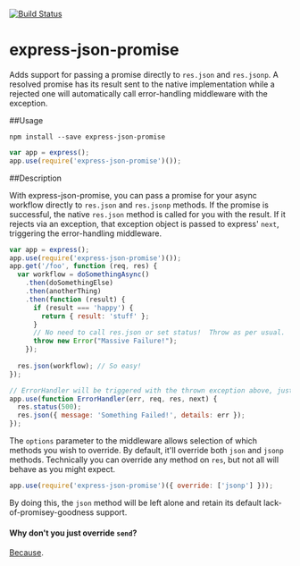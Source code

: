 [![Build Status](https://travis-ci.org/adamterlson/express-json-promise.svg?branch=master)](https://travis-ci.org/adamterlson/express-json-promise)

express-json-promise
====================

Adds support for passing a promise directly to `res.json` and `res.jsonp`.  A resolved promise has its result sent to the native implementation while a rejected one will automatically call error-handling middleware with the exception.

##Usage

`npm install --save express-json-promise`

```javascript
var app = express();
app.use(require('express-json-promise')());
````

##Description

With express-json-promise, you can pass a promise for your async workflow directly to `res.json` and `res.jsonp` methods.  If the promise is successful, the native `res.json` method is called for you with the result.  If it rejects via an exception, that exception object is passed to express' `next`, triggering the error-handling middleware.

``````javascript
var app = express();
app.use(require('express-json-promise')());
app.get('/foo', function (req, res) {
  var workflow = doSomethingAsync()
    .then(doSomethingElse)
    .then(anotherThing)
    .then(function (result) {
      if (result === 'happy') {
        return { result: 'stuff' };
      }
      // No need to call res.json or set status!  Throw as per usual.
      throw new Error("Massive Failure!");
    });
    
  res.json(workflow); // So easy!
});

// ErrorHandler will be triggered with the thrown exception above, just as one would expect!
app.use(function ErrorHandler(err, req, res, next) {
  res.status(500);
  res.json({ message: 'Something Failed!', details: err });
});
```````

The `options` parameter to the middleware allows selection of which methods you wish to override.  By default, it'll override both `json` and `jsonp` methods.  Technically you can override any method on `res`, but not all will behave as you might expect.

`````javascript
app.use(require('express-json-promise')({ override: ['jsonp'] }));
`````````
By doing this, the `json` method will be left alone and retain its default lack-of-promisey-goodness support.

#### Why don't you just override `send`?
[Because](https://github.com/strongloop/express/blob/master/lib/response.js#L228).
